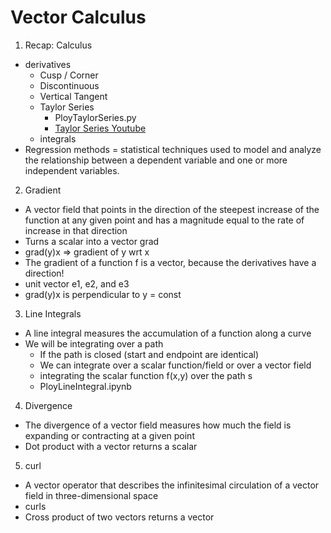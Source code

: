 # Vector Calculus

1. Recap: Calculus
* derivatives
  - Cusp / Corner
  - Discontinuous
  - Vertical Tangent
  - Taylor Series
    - PloyTaylorSeries.py
    - [Taylor Series Youtube](https://www.youtube.com/watch?v=xE0QTkGmIHo&ab_channel=3Blue1Brown%ED%95%9C%EA%B5%AD%EC%96%B4)
  - integrals
* Regression methods = statistical techniques used to model and analyze the relationship between a dependent variable and one or more independent variables.

2. Gradient
* A vector field that points in the direction of the steepest increase of the function at any given point and has a magnitude equal to the rate of increase in that direction
* Turns a scalar into a vector grad
* grad(y)x => gradient of y wrt x
* The gradient of a function f is a vector, because the derivatives have a direction!
* unit vector e1, e2, and e3
* grad(y)x is perpendicular to y = const

3. Line Integrals
* A line integral measures the accumulation of a function along a curve
* We will be integrating over a path
  - If the path is closed (start and endpoint are identical)
  - We can integrate over a scalar function/field or over a vector field
  - integrating the scalar function f(x,y) over the path s
  - PloyLineIntegral.ipynb

4. Divergence
* The divergence of a vector field measures how much the field is expanding or contracting at a given point
* Dot product with a vector returns a scalar

5. curl
* A vector operator that describes the infinitesimal circulation of a vector field in three-dimensional space
* curls
* Cross product of two vectors returns a vector
